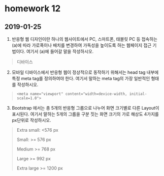 # homework 12

## 2019-01-25

1. 반응형 웹 디자인이란 하나의 웹사이트에서 PC, 스마트폰, 태블릿 PC 등 접속하는 (a)에 따라 가로폭이나 배치를 변경하여 가독성을 높이도록 하는 웹페이지 접근 기법이다. 여기서  (a)에 들어갈 말을 작성하시오.

> 디바이스



2. 모바일 디바이스에서 반응형 웹이 정상적으로 동작하기 위해서는 head tag 내부에 특정 meta tag를 정의하여야 한다. 여기서 말하는 meta tag의 가장 일반적인 형태를 작성하시오.

>`<meta name="viewport" content="width=device-width, initial-scale=1.0">`



3. Bootstrap 에서는  총 5개의 반응형 그룹으로 나누어 화면 크기별로 다른 Layout이 표시된다. 여기서 말하는 5개의 그룹을 구분 짓는 화면 크기의 가로 해상도 4가지를 px단위로 작성하시오.

> Extra small: <576 px
>
> Small: >= 576 px
>
> Medium >= 768 px
>
> Large >= 992 px
>
> Extra large >= 1200 px
